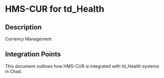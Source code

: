 # HMS-CUR for td_Health

## Description

Currency Management

## Integration Points

This document outlines how HMS-CUR is integrated with td_Health systems in Chad.
